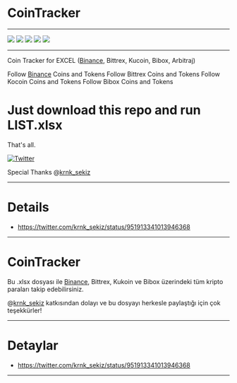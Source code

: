 # CoinTracker

---

![](https://img.shields.io/github/stars/aliosmanyuksel/cointracker.svg) ![](https://img.shields.io/github/forks/aliosmanyuksel/cointracker.svg) ![](https://img.shields.io/github/tag/aliosmanyuksel/cointracker.svg) ![](https://img.shields.io/github/release/aliosmanyuksel/cointracker.svg) ![](https://img.shields.io/github/issues/aliosmanyuksel/cointracker.svg)

---

Coin Tracker for EXCEL ([Binance](http://www.binance.com/?ref=12255101 "Binance"), Bittrex, Kucoin, Bibox, Arbitraj)

Follow [Binance](http://www.binance.com/?ref=12255101 "Binance") Coins and Tokens
Follow Bittrex Coins and Tokens
Follow Kocoin Coins and Tokens
Follow Bibox Coins and Tokens

# Just download this repo and run LIST.xlsx

That's all.

[![Twitter](https://img.shields.io/twitter/url/https/github.com/aliosmanyuksel/cointracker.svg?style=social&style=flat-square)](https://twitter.com/intent/tweet?text=Wow:&url=https%3A%2F%2Fgithub.com%2Faliosmanyuksel%2Fcointracker)

Special Thanks @[krnk_sekiz](https://twitter.com/krnk_sekiz "krnk_sekiz")

---

# Details
* https://twitter.com/krnk_sekiz/status/951913341013946368

---

# CoinTracker

Bu .xlsx dosyası ile [Binance](http://www.binance.com/?ref=12255101 "Binance"), Bittrex, Kukoin ve Bibox üzerindeki tüm kripto paraları takip edebilirsiniz.

@[krnk_sekiz](https://twitter.com/krnk_sekiz "krnk_sekiz") katkısından dolayı ve bu dosyayı herkesle paylaştığı için çok teşekkürler!

---

# Detaylar
* https://twitter.com/krnk_sekiz/status/951913341013946368

---
